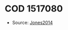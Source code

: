 <a name="material" />

# COD 1517080
<script type="application/ld+json">
  {
    "@context": "https://schema.org/",
    "@type": "ChemicalSubstance",
    "http://purl.org/dc/terms/conformsTo":
      {
        "@type": "CreativeWork",
        "@id": "https://bioschemas.org/profiles/ChemicalSubstance/0.4-RELEASE/"
      },
    "@id": "https://egonw.github.io/nanowiki/nanowiki403.html#material",
    "name": "COD 1517080",
    "sameAs": "http://127.0.0.1/mediawiki/index.php/Special:URIResolver/COD_1517080"
  }
</script>


* Source: [Jones2014](Jones2014.md)
